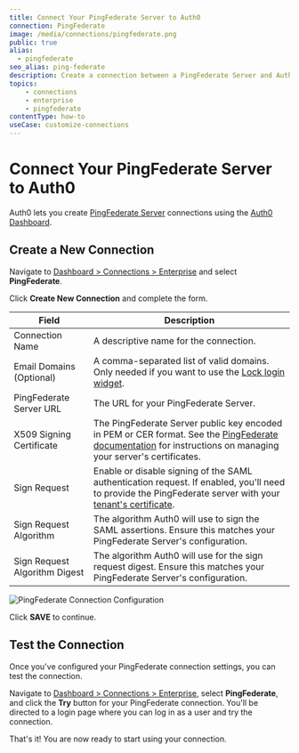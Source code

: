```yaml
---
title: Connect Your PingFederate Server to Auth0
connection: PingFederate
image: /media/connections/pingfederate.png
public: true
alias:
  - pingfederate
seo_alias: ping-federate
description: Create a connection between a PingFederate Server and Auth0.
topics:
    - connections
    - enterprise
    - pingfederate
contentType: how-to
useCase: customize-connections
---
```


# Connect Your PingFederate Server to Auth0

Auth0 lets you create [PingFederate Server](https://documentation.pingidentity.com/pingfederate/pf84/#gettingStartedGuide/concept/gettingStarted.html) connections using the [Auth0 Dashboard](${manage_url}/#/connections/enterprise).

## Create a New Connection

Navigate to [Dashboard > Connections > Enterprise](${manage_url}/#/connections/enterprise) and select **PingFederate**.

Click __Create New Connection__ and complete the form.

Field | Description
------|------------
Connection Name | A descriptive name for the connection.
Email Domains (Optional) |  A comma-separated list of valid domains. Only needed if you want to use the [Lock login widget](/libraries/lock).
PingFederate Server URL | The URL for your PingFederate Server.
X509 Signing Certificate | The PingFederate Server public key encoded in PEM or CER format. See the [PingFederate documentation](https://documentation.pingidentity.com/pingfederate/pf84/index.shtml#concept_digitalSignatureSettings.html) for instructions on managing your server's certificates.
Sign Request | Enable or disable signing of the SAML authentication request.  If enabled, you'll need to provide the PingFederate server with your [tenant's certificate](https://${account.namespace}/pem).
Sign Request Algorithm | The algorithm Auth0 will use to sign the SAML assertions. Ensure this matches your PingFederate Server's configuration.
Sign Request Algorithm Digest | The algorithm Auth0 will use for the sign request digest. Ensure this matches your PingFederate Server's configuration.

![PingFederate Connection Configuration](/media/articles/connections/enterprise/ping-federate/settings.png)

Click __SAVE__ to continue.

## Test the Connection

Once you've configured your PingFederate connection settings, you can test the connection.

Navigate to [Dashboard > Connections > Enterprise](${manage_url}/#/connections/enterprise), select **PingFederate**, and click the **Try** button for your PingFederate connection. You'll be directed to a login page where you can log in as a user and try the connection.

That's it! You are now ready to start using your connection.
